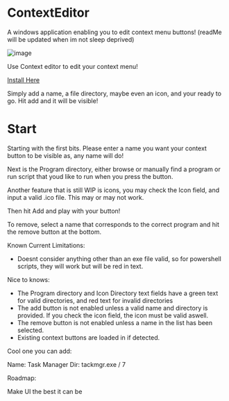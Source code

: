 # ContextEditor
A windows application enabling you to edit context menu buttons! (readMe will be updated when im not sleep deprived)

![image](https://github.com/UGEcko/ContextEditor/assets/38820051/f849f806-bb65-4ebf-a35d-9be2d34cb046)





Use Context editor to edit your context menu!

[Install Here](https://github.com/UGEcko/ContextEditor/releases)

Simply add a name, a file directory, maybe even an icon, and your ready to go. Hit add and it will be visible!


# Start

Starting with the first bits. Please enter a name you want your context button to be visible as, any name will do!

Next is the Program directory, either browse or manually find a program or run script that youd like to run when you press the button.

Another feature that is still WIP is icons, you may check the Icon field, and input a valid .ico file. This may or may not work.

Then hit Add and play with your button! 

To remove, select a name that corresponds to the correct program and hit the remove button at the bottom.

Known Current Limitations:

* Doesnt consider anything other than an exe file valid, so for powershell scripts, they will work but will be red in text.


Nice to knows:

* The Program directory and Icon Directory text fields have a green text for valid directories, and red text for invalid directories
* The add button is not enabled unless a valid name and directory is provided. If you check the icon field, the icon must be valid aswell.
* The remove button is not enabled unless a name in the list has been selected.
* Existing context buttons are loaded in if detected.


Cool one you can add:

Name: Task Manager
Dir: tackmgr.exe / 7 

Roadmap:

Make UI the best it can be


